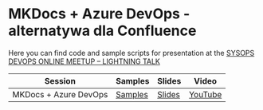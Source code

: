 # MKDocs + Azure DevOps - alternatywa dla Confluence

Here you can find code and sample scripts for presentation at the [SYSOPS DEVOPS ONLINE MEETUP – LIGHTNING TALK](https://www.sysopspolska.pl/event/sysops-devops-online-meetup-lightning-talk/)

|Session|Samples|Slides|Video|
|--|--|--|--|
|MKDocs + Azure DevOps|[Samples](./Code)|[Slides](./MKDocs.pdf)|[YouTube](https://youtu.be/7Kp-ZgBFRR0?t=2667)|
